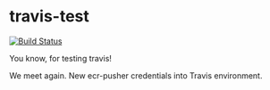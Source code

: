 # travis-test

[![Build Status](https://travis-ci.org/knoxilla/travis-test.svg?branch=master)](https://travis-ci.org/knoxilla/travis-test)

You know, for testing travis!

We meet again.  New ecr-pusher credentials into Travis environment.

